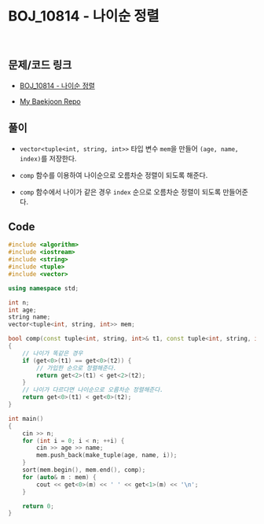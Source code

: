 # BOJ_10814 - 나이순 정렬

&nbsp;

## 문제/코드 링크

- [BOJ_10814 - 나이순 정렬](https://www.acmicpc.net/problem/10814)

- [My Baekjoon Repo](https://github.com/Meantint/Baekjoon)

## 풀이

- `vector<tuple<int, string, int>>` 타입 변수 `mem`을 만들어 `(age, name, index)`를 저장한다.

- `comp` 함수를 이용하여 나이순으로 오름차순 정렬이 되도록 해준다.

- `comp` 함수에서 나이가 같은 경우 `index` 순으로 오름차순 정렬이 되도록 만들어준다.

## Code

```cpp
#include <algorithm>
#include <iostream>
#include <string>
#include <tuple>
#include <vector>

using namespace std;

int n;
int age;
string name;
vector<tuple<int, string, int>> mem;

bool comp(const tuple<int, string, int>& t1, const tuple<int, string, int>& t2)
{
    // 나이가 똑같은 경우
    if (get<0>(t1) == get<0>(t2)) {
        // 가입한 순으로 정렬해준다.
        return get<2>(t1) < get<2>(t2);
    }
    // 나이가 다르다면 나이순으로 오름차순 정렬해준다.
    return get<0>(t1) < get<0>(t2);
}

int main()
{
    cin >> n;
    for (int i = 0; i < n; ++i) {
        cin >> age >> name;
        mem.push_back(make_tuple(age, name, i));
    }
    sort(mem.begin(), mem.end(), comp);
    for (auto& m : mem) {
        cout << get<0>(m) << ' ' << get<1>(m) << '\n';
    }

    return 0;
}
```
